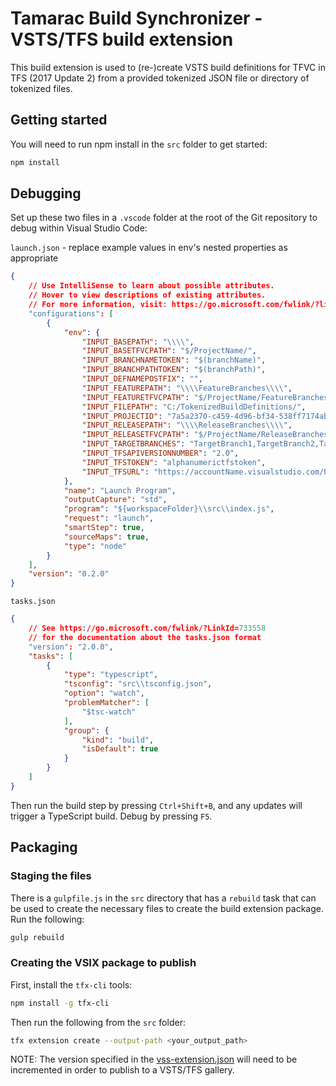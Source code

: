 # Tamarac Build Synchronizer - VSTS/TFS build extension

This build extension is used to (re-)create VSTS build definitions for TFVC in TFS (2017 Update 2) from 
a provided tokenized JSON file or directory of tokenized files.

## Getting started

You will need to run npm install in the `src` folder to get started:

```bash
npm install
```

## Debugging

Set up these two files in a `.vscode` folder at the root of the Git repository to debug within Visual Studio Code:

`launch.json` - replace example values in env's nested properties as appropriate

```json
{
    // Use IntelliSense to learn about possible attributes.
    // Hover to view descriptions of existing attributes.
    // For more information, visit: https://go.microsoft.com/fwlink/?linkid=830387
    "configurations": [
        {
            "env": {
                "INPUT_BASEPATH": "\\\\",
                "INPUT_BASETFVCPATH": "$/ProjectName/",
                "INPUT_BRANCHNAMETOKEN": "$(branchName)",
                "INPUT_BRANCHPATHTOKEN": "$(branchPath)",
                "INPUT_DEFNAMEPOSTFIX": "",
                "INPUT_FEATUREPATH": "\\\\FeatureBranches\\\\",
                "INPUT_FEATURETFVCPATH": "$/ProjectName/FeatureBranches/",
                "INPUT_FILEPATH": "C:/TokenizedBuildDefinitions/",
                "INPUT_PROJECTID": "7a5a2370-c459-4d96-bf34-538ff7174aba",
                "INPUT_RELEASEPATH": "\\\\ReleaseBranches\\\\",
                "INPUT_RELEASETFVCPATH": "$/ProjectName/ReleaseBranches/",
                "INPUT_TARGETBRANCHES": "TargetBranch1,TargetBranch2,TargetBranch3",
                "INPUT_TFSAPIVERSIONNUMBER": "2.0",
                "INPUT_TFSTOKEN": "alphanumerictfstoken",
                "INPUT_TFSURL": "https://accountName.visualstudio.com/ProjectName/"
            },
            "name": "Launch Program",
            "outputCapture": "std",
            "program": "${workspaceFolder}\\src\\index.js",
            "request": "launch",
            "smartStep": true,
            "sourceMaps": true,
            "type": "node"
        }
    ],
    "version": "0.2.0"
}
```

`tasks.json`

```json
{
    // See https://go.microsoft.com/fwlink/?LinkId=733558
    // for the documentation about the tasks.json format
    "version": "2.0.0",
    "tasks": [
        {
            "type": "typescript",
            "tsconfig": "src\\tsconfig.json",
            "option": "watch",
            "problemMatcher": [
                "$tsc-watch"
            ],
            "group": {
                "kind": "build",
                "isDefault": true
            }
        }
    ]
}
```

Then run the build step by pressing `Ctrl+Shift+B`, and any updates will trigger a TypeScript build. Debug by pressing `F5`.

## Packaging

### Staging the files

There is a `gulpfile.js` in the `src` directory that has a `rebuild` task that can be used to create the necessary files to create the build extension package. Run the following:

```bash
gulp rebuild
```

### Creating the VSIX package to publish

First, install the `tfx-cli` tools:

```bash
npm install -g tfx-cli
```

Then run the following from the `src` folder:

```bash
tfx extension create --output-path <your_output_path>
```

NOTE: The version specified in the [vss-extension.json](./src/vss-extension.json) will need to be incremented in order to publish to a VSTS/TFS gallery.